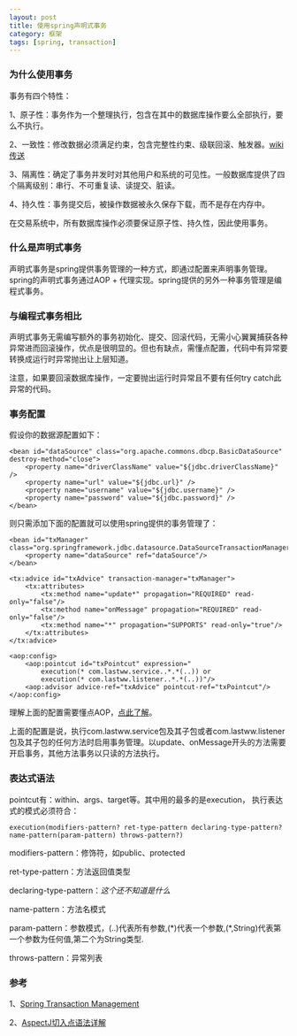 ```yaml
---
layout: post
title: 使用spring声明式事务
category: 框架
tags: [spring, transaction]
---
```


### 为什么使用事务
事务有四个特性：

1、原子性：事务作为一个整理执行，包含在其中的数据库操作要么全部执行，要么不执行。

2、一致性：修改数据必须满足约束，包含完整性约束、级联回滚、触发器。[wiki传送](http://en.wikipedia.org/wiki/Consistency_(database_systems))

3、隔离性：确定了事务并发时对其他用户和系统的可见性。一般数据库提供了四个隔离级别：串行、不可重复读、读提交、脏读。

4、持久性：事务提交后，被操作数据被永久保存下载，而不是存在内存中。

在交易系统中，所有数据库操作必须要保证原子性、持久性，因此使用事务。

### 什么是声明式事务
声明式事务是spring提供事务管理的一种方式，即通过配置来声明事务管理。spring的声明式事务通过AOP + 代理实现。spring提供的另外一种事务管理是编程式事务。

### 与编程式事务相比
声明式事务无需编写额外的事务初始化、提交、回滚代码，无需小心翼翼捕获各种异常进而回滚操作，优点是很明显的。但也有缺点，需懂点配置，代码中有异常要转换成运行时异常抛出让上层知道。

注意，如果要回滚数据库操作，一定要抛出运行时异常且不要有任何try catch此异常的代码。

### 事务配置

假设你的数据源配置如下：

    <bean id="dataSource" class="org.apache.commons.dbcp.BasicDataSource" destroy-method="close">
        <property name="driverClassName" value="${jdbc.driverClassName}" />
        <property name="url" value="${jdbc.url}" />
        <property name="username" value="${jdbc.username}" />
        <property name="password" value="${jdbc.password}" />
    </bean>

则只需添加下面的配置就可以使用spring提供的事务管理了：

    <bean id="txManager" class="org.springframework.jdbc.datasource.DataSourceTransactionManager">
        <property name="dataSource" ref="dataSource"/>
    </bean>

    <tx:advice id="txAdvice" transaction-manager="txManager">
        <tx:attributes>
            <tx:method name="update*" propagation="REQUIRED" read-only="false"/>
            <tx:method name="onMessage" propagation="REQUIRED" read-only="false"/>
            <tx:method name="*" propagation="SUPPORTS" read-only="true"/>
        </tx:attributes>
    </tx:advice>

    <aop:config>
        <aop:pointcut id="txPointcut" expression="
            execution(* com.lastww.service..*.*(..)) or
            execution(* com.lastww.listener..*.*(..))"/>
        <aop:advisor advice-ref="txAdvice" pointcut-ref="txPointcut"/>
    </aop:config>

理解上面的配置需要懂点AOP，[点此了解](http://docs.spring.io/spring-framework/docs/current/spring-framework-reference/html/aop.html)。

上面的配置是说，执行com.lastww.service包及其子包或者com.lastww.listener包及其子包的任何方法时启用事务管理。以update、onMessage开头的方法需要开启事务，其他方法事务以只读的方法执行。

### 表达式语法
pointcut有：within、args、target等。其中用的最多的是execution， 执行表达式的模式必须符合：

    execution(modifiers-pattern? ret-type-pattern declaring-type-pattern? name-pattern(param-pattern) throws-pattern?)

modifiers-pattern：修饰符，如public、protected

ret-type-pattern：方法返回值类型

declaring-type-pattern：<em>这个还不知道是什么</em>

name-pattern：方法名模式

param-pattern：参数模式，(..)代表所有参数,(\*)代表一个参数,(\*,String)代表第一个参数为任何值,第二个为String类型.

throws-pattern：异常列表

### 参考
1、[Spring Transaction Management](http://docs.spring.io/spring/docs/current/spring-framework-reference/html/transaction.html)

2、[AspectJ切入点语法详解](http://sishuok.com/forum/posts/list/281.html)

